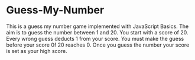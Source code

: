 # Guess-My-Number
This is a guess my number game implemented with JavaScript Basics.
The aim is to guess the number between 1 and 20.
You start with a score of 20. Every wrong guess deducts 1 from your score. You must make the guess before your score 0f 20 reaches 0.
Once you guess the number your score is set as your high score.
